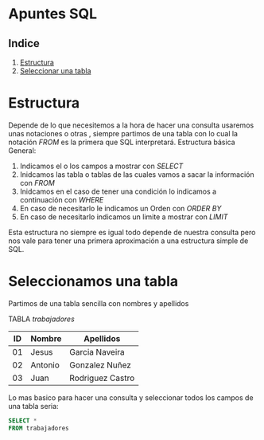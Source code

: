 # Apuntes SQL
## Indice
1. [Estructura](#Estructura)
1. [Seleccionar una tabla](#selectTabla)



# Estructura <a name="Estructura"></a>
Depende de lo que necesitemos a la hora de hacer una consulta usaremos unas notaciones o otras , siempre partimos de una tabla con lo cual la notación *FROM* es la primera que SQL interpretará.
Estructura básica General:
1. Indicamos el o los campos a mostrar con *SELECT*
1. Inidcamos las tabla o tablas de las cuales vamos a sacar la información con *FROM*
1. Inidcamos en el caso de tener una condición lo indicamos a continuación con *WHERE*
1. En caso de necesitarlo le indicamos un Orden  con *ORDER BY*
1. En caso de necesitarlo indicamos un limite a mostrar con *LIMIT*

Esta estructura no siempre es igual todo depende de nuestra consulta pero nos vale para tener una primera aproximación a una estructura simple de SQL.

# Seleccionamos una tabla <a name="selectTabla"></a>
Partimos de una tabla sencilla con nombres y apellidos 

TABLA *trabajadores*

| ID | Nombre | Apellidos |
| -- | ------ | --------- |
| 01 | Jesus  | Garcia Naveira|
| 02 | Antonio| Gonzalez Nuñez|
| 03 | Juan   | Rodriguez Castro|

Lo mas basico para hacer una consulta y seleccionar todos los campos de una tabla seria:
```sql
SELECT *
FROM trabajadores
```

